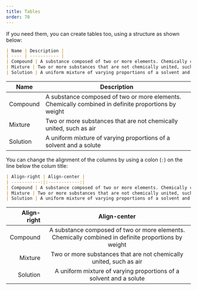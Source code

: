 ```yaml
---
title: Tables
order: 70
---
```


If you need them, you can create tables too, using a structure as shown below:


```md
| Name | Description |
| ---- | ----------- |
| Compound | A substance composed of two or more elements. Chemically combined in definite proportions by weight |
| Mixture | Two or more substances that are not chemically united, such as air |
| Solution | A uniform mixture of varying proportions of a solvent and a solute |
```

| Name | Description |
| ---- | ----------- |
| Compound | A substance composed of two or more elements. Chemically combined in definite proportions by weight |
| Mixture | Two or more substances that are not chemically united, such as air |
| Solution | A uniform mixture of varying proportions of a solvent and a solute |

You can change the alignment of the columns by using a colon (`:`) on the line below the colum title:

```md
| Align-right | Align-center |
| -----------:|:------------:|
| Compound | A substance composed of two or more elements. Chemically combined in definite proportions by weight |
| Mixture | Two or more substances that are not chemically united, such as air |
| Solution | A uniform mixture of varying proportions of a solvent and a solute |
```

| Align-right | Align-center |
| -----------:|:------------:|
| Compound | A substance composed of two or more elements. Chemically combined in definite proportions by weight |
| Mixture | Two or more substances that are not chemically united, such as air |
| Solution | A uniform mixture of varying proportions of a solvent and a solute |

